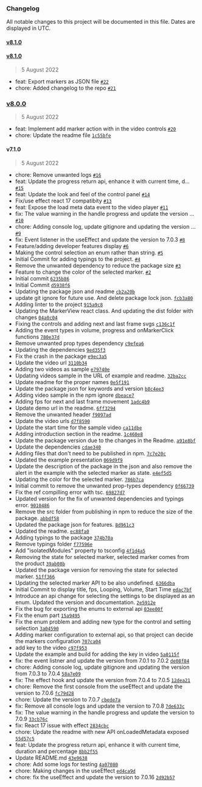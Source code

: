 ### Changelog

All notable changes to this project will be documented in this file. Dates are displayed in UTC.

#### [v8.1.0](https://github.com/amittkSharma/react-video-player-extended/compare/v8.1.0...v8.1.0)

#### [v8.1.0](https://github.com/amittkSharma/react-video-player-extended/compare/v8.0.0...v8.1.0)

> 5 August 2022

- feat: Export markers as JSON file [`#22`](https://github.com/amittkSharma/react-video-player-extended/pull/22)
- chore: Added changelog to the repo [`#21`](https://github.com/amittkSharma/react-video-player-extended/pull/21)

### [v8.0.0](https://github.com/amittkSharma/react-video-player-extended/compare/v7.1.0...v8.0.0)

> 5 August 2022

- feat: Implement add marker action with in the video controls [`#20`](https://github.com/amittkSharma/react-video-player-extended/pull/20)
- chore: Update the readme file [`1c55bfe`](https://github.com/amittkSharma/react-video-player-extended/commit/1c55bfe199fdaf217c50a32ec10a1b8d2c5fcbd6)

#### v7.1.0

> 5 August 2022

- chore: Remove unwanted logs [`#16`](https://github.com/amittkSharma/react-video-player-extended/pull/16)
- feat: Update the progress return api, enhance it with current time, d… [`#15`](https://github.com/amittkSharma/react-video-player-extended/pull/15)
- feat: Update the look and feel of the control panel [`#14`](https://github.com/amittkSharma/react-video-player-extended/pull/14)
- Fix/use effect react 17 compatibity [`#13`](https://github.com/amittkSharma/react-video-player-extended/pull/13)
- feat: Expose the load meta data event to the video player [`#11`](https://github.com/amittkSharma/react-video-player-extended/pull/11)
- fix: The value warning in the handle progress and update the version … [`#10`](https://github.com/amittkSharma/react-video-player-extended/pull/10)
- chore: Adding console log, update gitignore and updating the version … [`#9`](https://github.com/amittkSharma/react-video-player-extended/pull/9)
- fix: Event listener in the useEffect and update the version to 7.0.3 [`#8`](https://github.com/amittkSharma/react-video-player-extended/pull/8)
- Feature/adding developer features display [`#6`](https://github.com/amittkSharma/react-video-player-extended/pull/6)
- Making the control selection an enum rather than string. [`#5`](https://github.com/amittkSharma/react-video-player-extended/pull/5)
- Initial Commit for adding typings to the project. [`#4`](https://github.com/amittkSharma/react-video-player-extended/pull/4)
- Remove the unwanted dependency to reduce the package size [`#3`](https://github.com/amittkSharma/react-video-player-extended/pull/3)
- Feature to change the color of the selected marker. [`#2`](https://github.com/amittkSharma/react-video-player-extended/pull/2)
- Initial commit [`6235b86`](https://github.com/amittkSharma/react-video-player-extended/commit/6235b86309874d9836316a6a37e27f382ab29b16)
- Initial Commit [`d5938f6`](https://github.com/amittkSharma/react-video-player-extended/commit/d5938f626eb8f432f566488acbc6ea8cb242c613)
- Updating the package json and readme [`cb2a20b`](https://github.com/amittkSharma/react-video-player-extended/commit/cb2a20b836e81816a47b30f764d12473a55d83e6)
- update git ignore for future use. And delete package lock json. [`fcb3a80`](https://github.com/amittkSharma/react-video-player-extended/commit/fcb3a80ec18584ca49b3c35ebecf0ae3a1a5fea0)
- Adding linter to the project [`915a9c8`](https://github.com/amittkSharma/react-video-player-extended/commit/915a9c851d0616ba7e0f78a6b02153521203d980)
- Updating the MarkerView react class. And updating the dist folder with changes [`04a0c04`](https://github.com/amittkSharma/react-video-player-extended/commit/04a0c04deb91f9d128b79781116a6a91d5343a5a)
- Fixing the controls and adding next and last frame svgs [`c136c1f`](https://github.com/amittkSharma/react-video-player-extended/commit/c136c1f58d974877e4fb207e87ea701ea8584099)
- Adding the event types in volume, progress and onMarkerClick functions [`780e37d`](https://github.com/amittkSharma/react-video-player-extended/commit/780e37da47fd6601f46733660c77d6ecff86ad2a)
- Remove unwanted prop types dependency [`c9efea6`](https://github.com/amittkSharma/react-video-player-extended/commit/c9efea6cf8121e2237a1dee42a756750d12e3283)
- Updating the dependencies [`9ed35f3`](https://github.com/amittkSharma/react-video-player-extended/commit/9ed35f396ef85671fcb10a899bc1a2250d7b35e2)
- Fix the crash in the package [`e9ec3a5`](https://github.com/amittkSharma/react-video-player-extended/commit/e9ec3a54a036215660f6943e941c50c43a4472b8)
- Update the video url [`3110b34`](https://github.com/amittkSharma/react-video-player-extended/commit/3110b3429ee7915934e4e25a666cb8da4003203b)
- Adding two videos as sample [`e79740e`](https://github.com/amittkSharma/react-video-player-extended/commit/e79740e32ff43f20e2b19239ac508119a95d1f65)
- Updating videos sample in the URL of example and readme. [`32ba2cc`](https://github.com/amittkSharma/react-video-player-extended/commit/32ba2cc4c6385a359db167b3c13f227585a116d1)
- Update readme for the proper names [`0e5f191`](https://github.com/amittkSharma/react-video-player-extended/commit/0e5f1916ee85fd9da325042470666c86df33bc90)
- Update the package json for keywords and version [`b8c4ee3`](https://github.com/amittkSharma/react-video-player-extended/commit/b8c4ee3809447fcd3041459c1dacad2422d7a64f)
- Adding video sample in the npm ignore [`dbeace7`](https://github.com/amittkSharma/react-video-player-extended/commit/dbeace7331805c65d3470e04817fae927cf9cdf8)
- Adding fps for next and last frame movement [`1adc4b9`](https://github.com/amittkSharma/react-video-player-extended/commit/1adc4b977ba3759798316b23d31fe15d4f57fa35)
- Update demo url in the readme. [`6ff3294`](https://github.com/amittkSharma/react-video-player-extended/commit/6ff3294d74f0d7778ebc3b3ceb76709c108b01eb)
- Remove the unwanted header [`f9097ad`](https://github.com/amittkSharma/react-video-player-extended/commit/f9097ad8dc624482ba390407941947c85a7d8ebe)
- Update the video urls [`d7f8590`](https://github.com/amittkSharma/react-video-player-extended/commit/d7f8590bafcadc1a10abec1e6034f8e37c7c96ae)
- Update the start time for the sample video [`ca11dbe`](https://github.com/amittkSharma/react-video-player-extended/commit/ca11dbe01714c64b53bffa1114eca15a712a2028)
- Adding introduction section in the readme. [`1c460e8`](https://github.com/amittkSharma/react-video-player-extended/commit/1c460e8aa824095b56a9b2a3092fbb1f73d324fb)
- Update the package version due to the changes in the Readme. [`a91e8bf`](https://github.com/amittkSharma/react-video-player-extended/commit/a91e8bf279b7dbd19ed49c3abb5f8971f09edf28)
- Update the dependencies [`cdae340`](https://github.com/amittkSharma/react-video-player-extended/commit/cdae3400f632b351d2565452a986bed800dcc57d)
- Adding files that don't need to be published in npm. [`7c7e20c`](https://github.com/amittkSharma/react-video-player-extended/commit/7c7e20c556fd657dff2689051a3675f6edc2954f)
- Updated the example presentation [`069d9f9`](https://github.com/amittkSharma/react-video-player-extended/commit/069d9f9f5d59c5ee7b10376422103547ef489512)
- Update the description of the package in the json and also remove the alert in the example with the selected marker as state. [`e4ef5d5`](https://github.com/amittkSharma/react-video-player-extended/commit/e4ef5d5d513991b94c66cddf2fb01b1c7c5919ec)
- Updating the color for the selected marker. [`786b7ca`](https://github.com/amittkSharma/react-video-player-extended/commit/786b7ca997101cce0ef3c3130a3863b63e88fde8)
- Initial commit to remove the unwanted prop-types dependency [`0f66739`](https://github.com/amittkSharma/react-video-player-extended/commit/0f66739579efb39f6ccca214f461b83345faf82a)
- Fix the ref compilling error with tsc. [`69827d7`](https://github.com/amittkSharma/react-video-player-extended/commit/69827d7d5169568e067e3f035ec2d8f4dffd524b)
- Updated version for the fix of unwanted dependencies and typings error. [`9010486`](https://github.com/amittkSharma/react-video-player-extended/commit/9010486cca8df42398a92d5c7bcc0adf6d820969)
- Remove the src folder from publishing in npm to reduce the size of the package. [`abbdf58`](https://github.com/amittkSharma/react-video-player-extended/commit/abbdf586a79f915740fe0af7a7d8ceb7aa3435a4)
- Updated the package json for features. [`8d961c3`](https://github.com/amittkSharma/react-video-player-extended/commit/8d961c3f472be216ca3c7322c295aa4e0313cfda)
- Updated the readme. [`ec88fa0`](https://github.com/amittkSharma/react-video-player-extended/commit/ec88fa0d9c2f5c4cfdaf24c7bd1703e5d2da3008)
- Adding typings to the package [`374b70a`](https://github.com/amittkSharma/react-video-player-extended/commit/374b70af42ff7d7c57178cdc38ec8fb33cb55237)
- Remove typings folder [`f77596e`](https://github.com/amittkSharma/react-video-player-extended/commit/f77596e4865ff56f5d27ac57e6ddb3bef08c9ad6)
- Add "isolatedModules" property to tsconfig [`4f1d4a5`](https://github.com/amittkSharma/react-video-player-extended/commit/4f1d4a5c6c3d620c74ee7842b545e66defff1a8b)
- Removing the state for selected marker, selected marker comes from the product [`39ab08b`](https://github.com/amittkSharma/react-video-player-extended/commit/39ab08bd775cfd997a1d5742623fb6577268af90)
- Updated the package version for removing the state for selected marker. [`51ff366`](https://github.com/amittkSharma/react-video-player-extended/commit/51ff366fe8e4979a9b7d2da6a190904ae9946bd2)
- Updating the selected marker API to be also undefined. [`6366dba`](https://github.com/amittkSharma/react-video-player-extended/commit/6366dba58bedc054ba133112dd8915697fdc1b68)
- Initial Commit to display title, fps, Looping, Volume, Start Time [`edac7bf`](https://github.com/amittkSharma/react-video-player-extended/commit/edac7bfd67b2269e956492b2c2ce387c30f80949)
- Introduce an api change for selecting the settings to be displayed as an enum. Updated the version and documentation. [`2e5912e`](https://github.com/amittkSharma/react-video-player-extended/commit/2e5912e5958f4bb4e50ffea5905c1f85740242c9)
- Fix the bug for exporting the enums to external api [`03ee00f`](https://github.com/amittkSharma/react-video-player-extended/commit/03ee00f05d8f1f08600ff50e168bb43f0b10900c)
- Fix the enum part [`15a9495`](https://github.com/amittkSharma/react-video-player-extended/commit/15a94955d67f7a9dfc7a054f8d8d0c27733ac651)
- Fix the enum problem and adding new type for the control and setting selection [`3a04590`](https://github.com/amittkSharma/react-video-player-extended/commit/3a04590b1a6e7535a8fa871c021d150c39e73937)
- Adding marker configuration to external api, so that project can decide the markers configuration [`707ca04`](https://github.com/amittkSharma/react-video-player-extended/commit/707ca04d1bdf8600bf4363bf4a0908ce3ed68e9e)
- add key to the video [`c97f953`](https://github.com/amittkSharma/react-video-player-extended/commit/c97f95386bc0f559e19ffe5e8ed088e46ad310cb)
- Update the example and build for adding the key in video [`5a0115f`](https://github.com/amittkSharma/react-video-player-extended/commit/5a0115fb61d7b0ac053fa5c60eead707bb8ebade)
- fix: the event listner and update the version from 7.0.1 to 7.0.2 [`de08f84`](https://github.com/amittkSharma/react-video-player-extended/commit/de08f84df5c36740e1f3bf4a8137feb9149631e9)
- chore: Adding console log, update gitignore and updating the version from 7.0.3 to 7.0.4 [`58a7e09`](https://github.com/amittkSharma/react-video-player-extended/commit/58a7e09ed93b1efd53734894ad6137474ffbba80)
- fix: The effect hook and update the version from 7.0.4 to 7.0.5 [`12dea21`](https://github.com/amittkSharma/react-video-player-extended/commit/12dea212ece785e68e61f86704e4ed72e0fb11b7)
- chore: Remove the first console from the useEffect and update the version to 7.0.6 [`fc79d28`](https://github.com/amittkSharma/react-video-player-extended/commit/fc79d28b8cd979372778e125ea7aa6a2a69e7778)
- chore: Update the version to 7.0.7 [`cbede7a`](https://github.com/amittkSharma/react-video-player-extended/commit/cbede7af2911f381f408adbcbfc18f71b64e6746)
- fix: Remove all console logs and update the version to 7.0.8 [`7de633c`](https://github.com/amittkSharma/react-video-player-extended/commit/7de633ce1c962ddf7596efbfbae3a8ea7316847e)
- fix: The value warning in the handle progress and update the version to 7.0.9 [`33cb76c`](https://github.com/amittkSharma/react-video-player-extended/commit/33cb76ce55d271247d3aaf457ca06597f97899d5)
- fix: React 17 issue with effect [`2834cbc`](https://github.com/amittkSharma/react-video-player-extended/commit/2834cbc0aaa34f15a4347f73c858573d141ac07f)
- chore: Update the readme with new API onLoadedMetadata exposed [`55d57c5`](https://github.com/amittkSharma/react-video-player-extended/commit/55d57c597b5d3936f9a9e2dc4834ac737783f8db)
- feat: Update the progress return api, enhance it with current time, duration and percentage [`8bb2f55`](https://github.com/amittkSharma/react-video-player-extended/commit/8bb2f550b2019ef906b9baf9bf75e455efa8430c)
- Update README.md [`43e9638`](https://github.com/amittkSharma/react-video-player-extended/commit/43e96380bc981e4b5e1acc772f0f08855e0a4cef)
- chore: Add some logs for testing [`4a07080`](https://github.com/amittkSharma/react-video-player-extended/commit/4a07080981e1669b66f80f20d7f897653f05cfb7)
- chore: Making changes in the useEffect [`ed4ca9d`](https://github.com/amittkSharma/react-video-player-extended/commit/ed4ca9d8b197f9208573f486cf242faa073d3c42)
- chore: fix the useEffect and update the version to  7.0.16 [`2d92b57`](https://github.com/amittkSharma/react-video-player-extended/commit/2d92b57543fbb4a0555214c4edcc256ddf4e0408)
